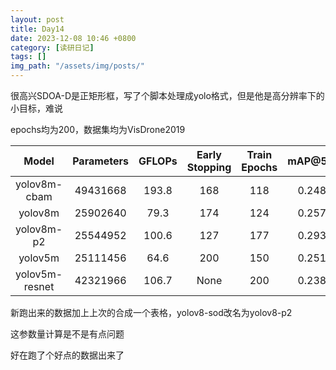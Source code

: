 ```yaml
---
layout: post
title: Day14
date: 2023-12-08 10:46 +0800
category: [读研日记]
tags: []
img_path: "/assets/img/posts/"
---
```


很高兴SDOA-D是正矩形框，写了个脚本处理成yolo格式，但是他是高分辨率下的小目标，难说

epochs均为200，数据集均为VisDrone2019

|Model         |Parameters|GFLOPs|Early Stopping|Train Epochs|mAP@50:95| mAP50 |
|:---:         |:---:     |:---: |:---:         |:---:       |:---:    |:---:  |
|yolov8m-cbam  |49431668  |193.8 |168           |118         |0.24842  |0.41506|
|yolov8m       |25902640  |79.3  |174           |124         |0.25743  |0.42222|
|yolov8m-p2    |25544952  |100.6 |127           |177         |0.29308  |0.47413|
|yolov5m       |25111456  |64.6  |200           |150         |0.25189  |0.41390|
|yolov5m-resnet|42321966  |106.7 |None          |200         |0.23895  |0.39860|

新跑出来的数据加上上次的合成一个表格，yolov8-sod改名为yolov8-p2

这参数量计算是不是有点问题

好在跑了个好点的数据出来了
